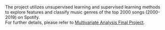 The project utilizes unsupervised learning and supervised learning methods to explore features and classify music genres of the top 2000 songs (2000-2019) on Spotify. \
For further details, please refer to [Multivariate Analysis Final Project](https://github.com/YaoDeTsai/Multivariate-Analysis--Music-Genre-Analysis-on-Spotify/blob/main/Multivariate%20Analysis%20Final%20Project.pdf).
